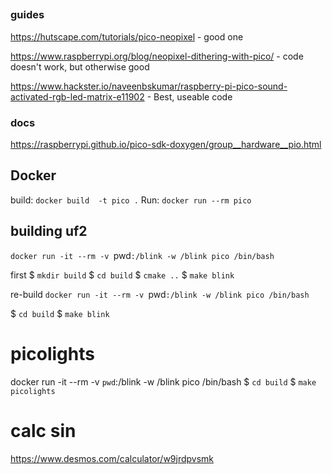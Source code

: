 
##
### guides
https://hutscape.com/tutorials/pico-neopixel - good one

https://www.raspberrypi.org/blog/neopixel-dithering-with-pico/ - code doesn't work, but otherwise good

https://www.hackster.io/naveenbskumar/raspberry-pi-pico-sound-activated-rgb-led-matrix-e11902 - Best, useable code

### docs
https://raspberrypi.github.io/pico-sdk-doxygen/group__hardware__pio.html


## Docker
build: `docker build  -t pico .`
Run: `docker run --rm pico  `




## building uf2

`docker run -it --rm -v `pwd`:/blink -w /blink pico /bin/bash`

first
$ `mkdir build`
$ `cd build`
$ `cmake ..`
$ `make blink`

re-build
`docker run -it --rm -v `pwd`:/blink -w /blink pico /bin/bash`

$ `cd build`
$ `make blink`




# picolights
docker run -it --rm -v `pwd`:/blink -w /blink pico /bin/bash
$ `cd build`
$ `make picolights`



# calc sin
https://www.desmos.com/calculator/w9jrdpvsmk